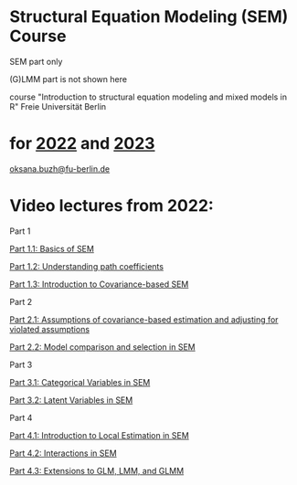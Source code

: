 # Structural Equation Modeling (SEM) Course

SEM part only 

(G)LMM part is not shown here

course "Introduction to structural equation modeling and mixed models in R"
Freie Universität Berlin


# for [2022](https://github.com/oksanabuzh/Structural_Equation_Modeling_Course/tree/main/2022_SEM_course) and [2023](https://github.com/oksanabuzh/Structural_Equation_Modeling_Course/tree/main/2023_SEM_course) 


oksana.buzh@fu-berlin.de


# Video lectures from 2022:

Part 1

[Part 1.1: Basics of SEM](https://youtu.be/y1JajRMT9io)

[Part 1.2: Understanding path coefficients](https://youtu.be/7UHu8udL7WI)

[Part 1.3: Introduction to Covariance-based SEM](https://youtu.be/t9_LGfC-Cso)


Part 2

[Part 2.1: Assumptions of covariance-based estimation and adjusting for violated assumptions](https://youtu.be/30bNyHE-bSs)

[Part 2.2: Model comparison and selection in SEM](https://youtu.be/hWvdSvmmtuQ)


Part 3

[Part 3.1: Categorical Variables in SEM](https://youtu.be/hM-bZ1DK1Pc)

[Part 3.2: Latent Variables in SEM](https://youtu.be/sJWuUIr7Sdo)


Part 4

[Part 4.1: Introduction to Local Estimation in SEM](https://youtu.be/hs_3pD49ZzU) 


[Part 4.2: Interactions in SEM](https://youtu.be/5x4XvEMQCUk)


[Part 4.3: Extensions to GLM, LMM, and GLMM](https://youtu.be/-hBnyxRiRIs)


